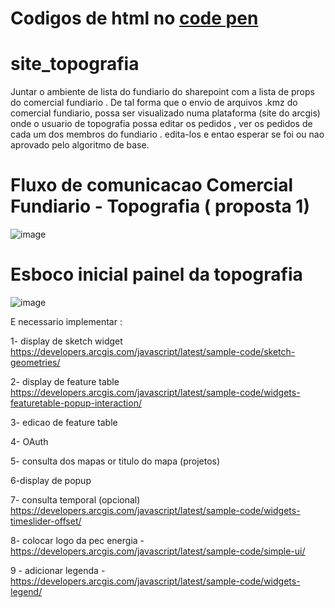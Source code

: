 # Codigos de html no [code pen](https://codepen.io/collection/waZJYq)

# site_topografia

Juntar o ambiente de lista do fundiario do sharepoint com a lista de props do comercial fundiario . De tal forma que o envio de arquivos .kmz do comercial fundiario,
possa ser visualizado numa plataforma (site do arcgis) onde o usuario de topografia possa editar os pedidos , ver os pedidos de cada um dos membros do fundiario . edita-los e entao esperar se foi ou nao aprovado pelo algoritmo de base.

# Fluxo de comunicacao Comercial Fundiario - Topografia ( proposta 1)

![image](https://github.com/alex-cyberpunk/site_topografia/assets/80361639/1bcae35b-6681-42d8-bebf-e57290f6f79d)

# Esboco inicial painel da topografia

![image](https://github.com/alex-cyberpunk/site_topografia/assets/80361639/67873489-463b-46b9-ad27-c189bd1292f6)


E necessario implementar :

1- display de sketch widget https://developers.arcgis.com/javascript/latest/sample-code/sketch-geometries/

2- display de feature table https://developers.arcgis.com/javascript/latest/sample-code/widgets-featuretable-popup-interaction/

3- edicao de feature table

4- OAuth

5- consulta dos mapas or titulo do mapa (projetos)

6-display de popup

7- consulta temporal (opcional) https://developers.arcgis.com/javascript/latest/sample-code/widgets-timeslider-offset/

8- colocar logo da pec energia - https://developers.arcgis.com/javascript/latest/sample-code/simple-ui/

9 - adicionar legenda - https://developers.arcgis.com/javascript/latest/sample-code/widgets-legend/
